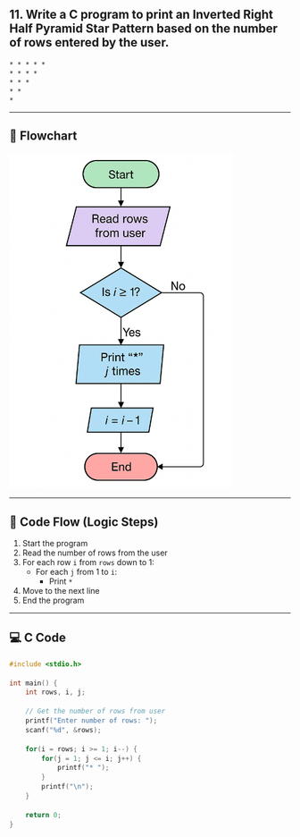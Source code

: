## 11. Write a C program to print an **Inverted Right Half Pyramid Star Pattern** based on the number of rows entered by the user.


```
* * * * *
* * * * 
* * * 
* *
*
```


---

## 🧭 Flowchart

<img src="assets\11.png" alt="Flowchart Image" width="400"/>

---

## 🔁 Code Flow (Logic Steps)

1. Start the program
2. Read the number of rows from the user
3. For each row `i` from `rows` down to 1:
   - For each `j` from 1 to `i`:
     - Print `*`
4. Move to the next line
5. End the program

---

## 💻 C Code

```c
#include <stdio.h>

int main() {
    int rows, i, j;

    // Get the number of rows from user
    printf("Enter number of rows: ");
    scanf("%d", &rows);

    for(i = rows; i >= 1; i--) {
        for(j = 1; j <= i; j++) {
            printf("* ");
        }
        printf("\n");
    }

    return 0;
}


